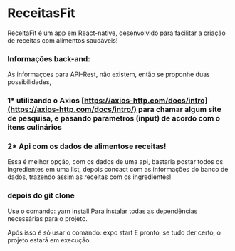 # ReceitasFit
ReceitaFit é um app em React-native, desenvolvido para  facilitar a criação de receitas com alimentos saudáveis! 


### Informações back-and:
As informaçoes para API-Rest, não existem, então se proponhe duas possibilidades,

### 1*  utilizando o Axios      [https://axios-http.com/docs/intro](https://axios-http.com/docs/intro/) para chamar algum site de pesquisa, e pasando parametros (input) de acordo com o itens culinários 

### 2* Api com os dados de alimentose receitas!

Essa é melhor opção, com os dados de uma api, bastaria postar todos os ingredientes em uma list, depois concact com as informações do banco de dados, trazendo assim as receitas com os ingredientes!



### depois do git clone

Use o comando: yarn install
Para instalar todas as dependências necessárias para o projeto.

Após isso é só usar o comando: expo start
E pronto, se tudo der certo, o projeto estará em execução.



